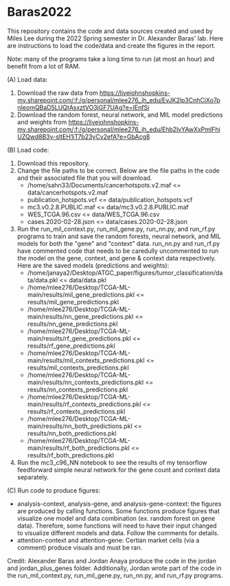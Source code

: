 # Baras2022

This repository contains the code and data sources created and used by Miles Lee during the 2022 Spring semester in Dr. Alexander Baras' lab. Here are instructions to load the code/data and create the figures in the report. 

Note: many of the programs take a long time to run (at most an hour) and benefit from a lot of RAM.  

(A) Load data:
1. Download the raw data from https://livejohnshopkins-my.sharepoint.com/:f:/g/personal/mlee276_jh_edu/EvJK2lp3CnhCiXo7pnIeomQBaD5LUQtAsxztVO3jGF7UAg?e=IEnfSi
2. Download the random forest, neural network, and MIL model predictions and weights from https://livejohnshopkins-my.sharepoint.com/:f:/g/personal/mlee276_jh_edu/Ehb2IvYAwXxPmIFhiUZQwd8B3y-sltEH1iT7b23yCv2efA?e=GbAcg8 

(B) Load code:
1. Download this repository.
2. Change the file paths to be correct. Below are the file paths in the code and their associated file that you will download.
    - /home/sahn33/Documents/cancerhotspots.v2.maf <= data/cancerhotspots.v2.maf
    - publication_hotspots.vcf <= data/publication_hotspots.vcf
    - mc3.v0.2.8.PUBLIC.maf <= data/mc3.v0.2.8.PUBLIC.maf
    - WES_TCGA.96.csv <= data/WES_TCGA.96.csv
    - cases.2020-02-28.json <= data/cases.2020-02-28.json
3. Run the run_mil_context.py, run_mil_gene.py, run_nn.py, and run_rf.py programs to train and save the random forests, neural network, and MIL models for both the "gene" and "context" data. run_nn.py and run_rf.py have commented code that needs to be caredully uncommented to run the model on the gene, context, and gene & context data respectively. 
   Here are the saved models (predictions and weights):
    - /home/janaya2/Desktop/ATGC_paper/figures/tumor_classification/data/data.pkl <= data/data.pkl
    - /home/mlee276/Desktop/TCGA-ML-main/results/mil_gene_predictions.pkl <= results/mil_gene_predictions.pkl
    - /home/mlee276/Desktop/TCGA-ML-main/results/nn_gene_predictions.pkl <= results/nn_gene_predictions.pkl
    - /home/mlee276/Desktop/TCGA-ML-main/results/rf_gene_predictions.pkl <= results/rf_gene_predictions.pkl
    - /home/mlee276/Desktop/TCGA-ML-main/results/mil_contexts_predictions.pkl <= results/mil_contexts_predictions.pkl
    - /home/mlee276/Desktop/TCGA-ML-main/results/nn_contexts_predictions.pkl <= results/nn_contexts_predictions.pkl
    - /home/mlee276/Desktop/TCGA-ML-main/results/rf_contexts_predictions.pkl <= results/rf_contexts_predictions.pkl
    - /home/mlee276/Desktop/TCGA-ML-main/results/nn_both_predictions.pkl <= results/nn_both_predictions.pkl
    - /home/mlee276/Desktop/TCGA-ML-main/results/rf_both_predictions.pkl <= results/rf_both_predictions.pkl
4. Run the mc3_c96_NN notebook to see the results of my tensorflow feedforward simple neural network for the gene count and context data separately. 

(C) Run code to produce figures:
- analysis-context, analysis-gene, and analysis-gene-context: the figures are produced by calling functions. Some functions produce figures that visualize one model and data combination (ex. random forest on gene data). Therefore, some functions will need to have their input changed to visualize different models and data. Follow the comments for details. 
- attention-context and attention-gene: Certian market cells (via a comment) produce visuals and must be ran. 

Credit:
Alexander Baras and Jordan Anaya produce the code in the jordan and jordan_plus_genes folder. Additionally, Jordan wrote part of the code in the run_mil_context.py, run_mil_gene.py, run_nn.py, and run_rf.py programs.
